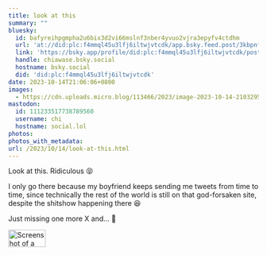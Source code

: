 ```yaml
---
title: look at this
summary: ""
bluesky:
  id: bafyreihpgmpha2u6bix3d2vi66mslnf3nber4yvuo2vjra3epyfv4ctdhm
  url: 'at://did:plc:f4mmql45u3lfj6iltwjvtcdk/app.bsky.feed.post/3kbpnfl5lpq2p'
  link: 'https://bsky.app/profile/did:plc:f4mmql45u3lfj6iltwjvtcdk/post/3kbpnfl5lpq2p'
  handle: chiawase.bsky.social
  hostname: bsky.social
  did: 'did:plc:f4mmql45u3lfj6iltwjvtcdk'
date: 2023-10-14T21:06:06+0800
images:
  - https://cdn.uploads.micro.blog/113466/2023/image-2023-10-14-210329546.png
mastodon:
  id: 111233517738789560
  username: chi
  hostname: social.lol
photos: 
photos_with_metadata: 
url: /2023/10/14/look-at-this.html
---
```


Look at this. Ridiculous 😝

I only go there because my boyfriend keeps sending me tweets from time to time, since technically the rest of the world is still on that god-forsaken site, despite the shitshow happening there 😆

Just missing one more X and... 🤭

<img src="uploads/2023/image-2023-10-14-210329546.png" width="75" height="35" alt="Screenshot of a browser tab showing the favicon of X, formerly known as Twitter, as the X logo, with the title of the website &quot;X&quot; also next to it. It then looks like an &quot;X x&quot; on the browser tab.">

